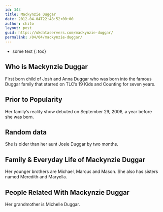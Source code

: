 ```yaml
---
id: 343
title: Mackynzie Duggar
date: 2012-04-04T22:48:52+00:00
author: chito
layout: post
guid: https://ukdataservers.com/mackynzie-duggar/
permalink: /04/04/mackynzie-duggar/
---
```


* some text
{: toc}


## Who is  Mackynzie Duggar
                  
                  
                  
First born child of Josh and Anna Duggar who was born into the famous Duggar family that starred on TLC&#8217;s 19 Kids and Counting for seven years.
                  
                
                
                
## Prior to Popularity 
                  
                  
                  
Her family&#8217;s reality show debuted on September 29, 2008, a year before she was born.
                  
                
                
                
## Random data 
                  
                  
                  
She is older than her aunt Josie Duggar by two months.
                  
                
                
                
## Family & Everyday Life of Mackynzie Duggar
                  
                  
                  
Her younger brothers are Michael, Marcus and Mason. She also has sisters named Meredith and Maryella.
                  
                
                
                
## People Related With  Mackynzie Duggar
                  
                  
                  
Her grandmother is Michelle Duggar.
                  
                
              
            
          
          
          
    
    
  
